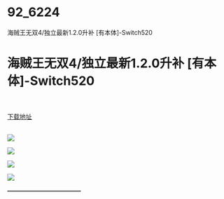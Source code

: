 # 92_6224
海贼王无双4/独立最新1.2.0升补 [有本体]-Switch520
# 海贼王无双4/独立最新1.2.0升补 [有本体]-Switch520
 <br/></br>
[下载地址](https://www.switch520.cc/article/6224 "下载地址")
<br/></br>

<p><span><strong><img src="https://www.switch520.cc/muke_img/upload_art_editor_20200923-1_873a4907f1745ff8fc7c5475f580b599.jpg"></strong></span></p>
<p><span><strong><img src="https://www.switch520.cc/muke_img/upload_art_editor_20200923-1_1c3dc4a6575f329909a809145b282e94.jpg"></strong></span></p>
<p><span><strong><img src="https://www.switch520.cc/muke_img/upload_art_editor_20200923-1_3845b9c29a7ff680a6f35e71dba1e355.jpg"></strong></span></p>
<p><span><strong><img src="https://www.switch520.cc/muke_img/upload_art_editor_20200923-1_dd82c4b3bde16aead1f607bfe0691f6e.jpg"></strong></span></p>
<p></p>
<p></p>
<p><span><strong>————————————</strong></span></p>
